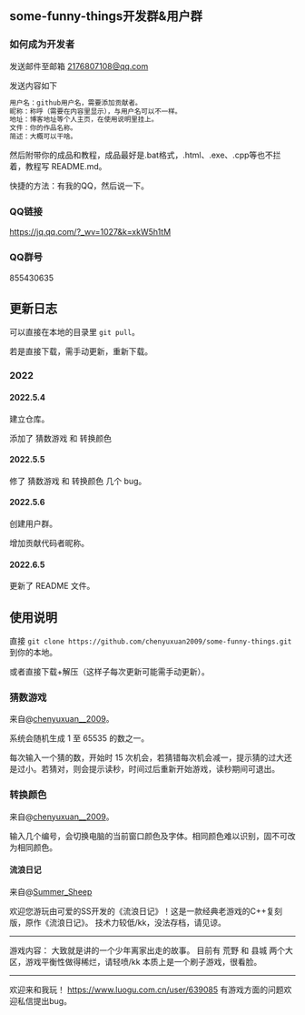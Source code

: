 ## some-funny-things开发群&用户群

### 如何成为开发者

发送邮件至邮箱 2176807108@qq.com

发送内容如下

```cpp
用户名：github用户名，需要添加贡献者。
昵称：称呼（需要在内容里显示），与用户名可以不一样。
地址：博客地址等个人主页，在使用说明里挂上。
文件：你的作品名称。
简述：大概可以干啥。
```

然后附带你的成品和教程，成品最好是.bat格式，.html、.exe、.cpp等也不拦着，教程写 README.md。

快捷的方法：有我的QQ，然后说一下。

### QQ链接
https://jq.qq.com/?_wv=1027&k=xkW5h1tM

### QQ群号

855430635

## 更新日志

可以直接在本地的目录里 `git pull`。

若是直接下载，需手动更新，重新下载。

### 2022

#### 2022.5.4

建立仓库。

添加了 猜数游戏 和 转换颜色

#### 2022.5.5

修了 猜数游戏 和 转换颜色 几个 bug。

#### 2022.5.6

创建用户群。

增加贡献代码者昵称。

#### 2022.6.5

更新了 README 文件。

## 使用说明

直接 `git clone https://github.com/chenyuxuan2009/some-funny-things.git` 到你的本地。

或者直接下载+解压（这样子每次更新可能需手动更新）。

### 猜数游戏

来自@[chenyuxuan__2009](http://chen2009.tk)。

系统会随机生成 1 至 65535 的数之一。

每次输入一个猜的数，开始时 15 次机会，若猜错每次机会减一，提示猜的过大还是过小。若猜对，则会提示读秒，时间过后重新开始游戏，读秒期间可退出。

### 转换颜色

来自@[chenyuxuan__2009](http://chen2009.tk)。

输入几个编号，会切换电脑的当前窗口颜色及字体。相同颜色难以识别，固不可改为相同颜色。

#### 流浪日记

来自@[Summer_Sheep](https://www.luogu.com.cn/user/639085)

欢迎您游玩由可爱的SS开发的《流浪日记》！这是一款经典老游戏的C++复刻版，原作《流浪日记》。
技术力较低/kk，没法存档，请见谅。

--------------------------------------------
游戏内容：
大致就是讲的一个少年离家出走的故事。
目前有 荒野 和 县城 两个大区，游戏平衡性做得稀烂，请轻喷/kk
本质上是一个刷子游戏，很看脸。

-------

欢迎来和我玩！
https://www.luogu.com.cn/user/639085
有游戏方面的问题欢迎私信提出bug。
